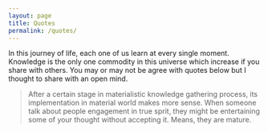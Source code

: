 ```yaml
---
layout: page
title: Quotes
permalink: /quotes/
---
```


In this journey of life, each one of us learn at every single moment. Knowledge is the only one commodity in this universe which increase if you share with others. You may or may not be agree with quotes below but I thought to share with an open mind.

> After a certain stage in materialistic knowledge gathering process, its implementation in material world makes more sense.
> When someone talk about people engagement in true sprit, they might be entertaining some of your thought without accepting it. Means, they are mature. 
